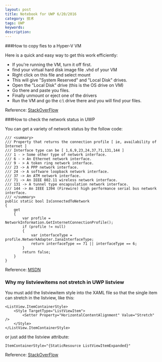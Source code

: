 ```yaml
---
layout: post
title: Notebook for UWP 6/20/2016
category: 技术
tags: UWP
keywords: 
description: 
---
```


###How to copy fies to a Hyper-V VM

Here is a quick and easy way to get this work efficiently:

 - If you're running the VM, turn it off first.
 - find your virtual hard disk image file .vhd of your VM
 - Right click on this file and select mount
 - This will give "System Reserved" and "Local Disk" drives. 
 - Open the "Local Disk" drive (this is the OS drive on VM)
 - Go there and paste you files.
 - Finally unmount or eject one of the drivers 
 - Run the VM and go the c:\ drive there and you will find your files.

Reference: [StackOverFlow](https://superuser.com/questions/863099/how-to-copy-paste-files-to-hyper-v-vms/934121#934121?newreg=2b78a01d564047f89800638723331bc3)

###How to check the network status in UWP

You can get a variety of network status by the follow code:

    /// <summary>
    /// Property that returns the connection profile [ ie, availability of Internet ]
    /// Interface type can be [ 1,6,9,23,24,37,71,131,144 ]
    /// 1 - > Some other type of network interface.
    /// 6 - > An Ethernet network interface.
    /// 9 - > A token ring network interface.
    /// 23 -> A PPP network interface.
    /// 24 -> A software loopback network interface.
    /// 37 -> An ATM network interface.
    /// 71 -> An IEEE 802.11 wireless network interface.
    /// 131 -> A tunnel type encapsulation network interface.
    /// 144 -> An IEEE 1394 (Firewire) high performance serial bus network interface.
    /// </summary>
    public static bool IsConnectedToNetwork
    {
        get
        {
            var profile = NetworkInformation.GetInternetConnectionProfile();
            if (profile != null)
            {
                var interfaceType = profile.NetworkAdapter.IanaInterfaceType;
                return interfaceType == 71 || interfaceType == 6;
            }
            return false;
        }
    }
    
Reference: [MSDN](https://social.msdn.microsoft.com/Forums/en-US/d8e76732-19d3-47b3-840f-70d87c75ce9f/network-checking-in-winrt?forum=winappswithcsharp)

### Why my listviewitems not stretch in UWP listview

You must add the listviewitem style into the XAML file so that the single item can stretch in the listview, like this:

    <ListView.ItemContainerStyle>
        <Style TargetType="ListViewItem">
            <Setter Property="HorizontalContentAlignment" Value="Stretch" />
        </Style>
    </ListView.ItemContainerStyle>
    
or just add the listview attribute:

    ItemContainerStyle="{StaticResource ListViewItemExpanded}"
    
Reference: [StackOverFlow](http://stackoverflow.com/questions/15067309/listviewitem-wont-stretch-to-the-width-of-a-listview)
